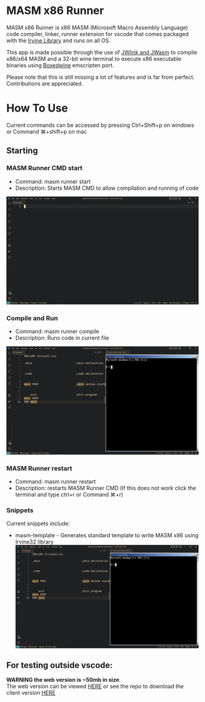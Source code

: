 # MASM x86 Runner

MASM x86 Runner is x86 MASM (Microsoft Macro Assembly Language) code compiler, linker, runner extension for vscode that comes packaged with the [Irvine Library](http://asmirvine.com/) and runs on all OS.

This app is made possible through the use of [JWlink and JWasm](https://github.com/JWasm) to compile x86/x64 MASM and a 32-bit wine terminal to execute x86 executable binaries using [Boxedwine](http://www.boxedwine.org/) emscripten port.

Please note that this is still missing a lot of features and is far from perfect. Contributions are appreciated.

# How To Use

Current commands can be accessed by pressing Ctrl+Shift+p on windows or Command ⌘+shift+p on mac

## Starting

### MASM Runner CMD start

- Command: masm runner start
- Description: Starts MASM CMD to allow compilation and running of code

![start MASM CMD preview](docs/start.gif)

### Compile and Run

- Command: masm runner compile
- Description: Runs code in current file

![compile and run MASM code preview](docs/compile_and_run.gif)

### MASM Runner restart

- Command: masm runner restart
- Description: restarts MASM Runner CMD (If this does not work click the terminal and type ctrl+r or Command ⌘+r)

### Snippets

Current snippets include:

- masm-template - Generates standard template to write MASM x86 using Irvine32 library
  ![masm-template snippet preview](docs/compile_and_run.gif)

## For testing outside vscode:

**WARNING the web version is ~50mb in size**.  
The web version can be viewed [HERE](https://wasm-masm-x86-editor.netlify.app/) or see the repo to download the client version [HERE](https://github.com/istareatscreens/wasm-masm-x86-editor/releases)
